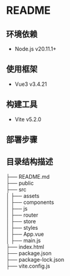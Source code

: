 README
================================

## 环境依赖
- Node.js v20.11.1+

## 使用框架
- Vue3 v3.4.21

## 构建工具
- Vite v5.2.0

## 部署步骤

## 目录结构描述
├── README.md  
├── public  
├── src  
│   ├── assets  
│   ├── components  
│   ├── js  
│   ├── router  
│   ├── store  
│   ├── styles  
│   ├── App.vue  
│   ├── main.js  
├── index.html  
├── package.json  
├── package-lock.json  
├── vite.config.js


